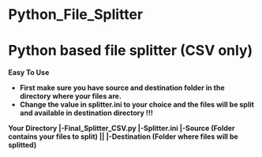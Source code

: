 # Python_File_Splitter
<h1>Python based file splitter (CSV only)</h1>

<b>Easy To Use<b>
  
  <ul>
    <li>First make sure you have source and destination folder in the directory where your files are.</li>
    <li>Change the value in splitter.ini to your choice and the files will be split and available in destination directory !!!</li>
  </ul>

Your Directory
|-Final_Splitter_CSV.py
|-Splitter.ini
|-Source (Folder contains your files to split) ||
|-Destination (Folder where files will be splitted)
  

